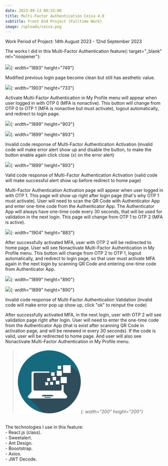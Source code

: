 ```yaml
---
date: 2023-09-13 09:33:00
title: Multi-Factor Authentication Ceisa 4.0
subtitle: Front End Project (Fulltime Work)
image: /uploads/ceisa.png
---
```

Work Period of Project: 14th August 2023 - 12nd September 2023

The works I did in this Multi-Factor Authentication feature{: target="_blank" rel="noopener"}\:<br><br>![](/uploads/ceisa-login-modified.png){: width="1893" height="749"}

Modified previous login page become clean but still has aesthetic value.

![](/uploads/ceisa-activate.jpg){: width="1903" height="733"}

Activate Multi-Factor Authentication in My Profile menu will appear when user logged in with OTP 0 (MFA is nonactive). This button will change from OTP 0 to OTP 1 (MFA is nonactive but must activate), logout automatically, and redirect to login page.

![](/uploads/ceisa-mfa-activation.jpg){: width="1899" height="903"}

![](/uploads/ceisa-mfa-activation-error.jpg){: width="1899" height="893"}

Invalid code response of Multi-Factor Authentication Activation
(invalid code will make error alert show up and disable the button, to make the button enable again click close (x) on the error alert)

![](/uploads/ceisa-mfa-activation-success.jpg){: width="1899" height="893"}

Valid code response of Multi-Factor Authentication Activation
(valid code will make successful alert show up before redirect to home page)

Multi-Factor Authentication Activation page will appear when user logged in with OTP 1. This page will show up right after login page (that's why OTP 1 must activate). User will need to scan the QR Code with Authenticator App and enter one-time code from the Authenticator App. The Authenticator App will always have one-time code every 30 seconds, that will be used for validation in the next login. This page will change from OTP 1 to OTP 2 (MFA is active).

![](/uploads/ceisa-nonactivate.jpg){: width="1904" height="883"}

After successfully activated MFA, user with OTP 2 will be redirected to home page. User will see Nonactivate Multi-Factor Authentication in My Profile menu. This button will change from OTP 2 to OTP 1, logout automatically, and redirect to login page, so that user must activate MFA again in the next login by scanning QR Code and entering one-time code from Authenticator App.

![](/uploads/ceisa-validation.jpg){: width="1899" height="890"}

![](/uploads/ceisa-validation-error.jpg){: width="1899" height="890"}

Invalid code response of Multi-Factor Authentication Validation
(invalid code will make error pop up show up, click "ok" to reinput the code)

After successfully activated MFA, in the next login, user with OTP 2 will see validation page right after login. User will need to enter the one-time code from the Authenticator App (that is exist after scanning QR Code in activation page, and will be renewed in every 30 seconds). If the code is valid, user will be redirected to home page. And user will also see Nonactivate Multi-Factor Authentication in My Profile menu.

> ###### ​​​​​​​![](/uploads/information-technology-icon-clipart-1-1-1.png){: width="200" height="200"}

The technologies I use in this feature:<br>\- React.js (class).<br>\- Sweetalert.<br>\- Ant Design.<br>\- Boootstrap.<br>\- Axios.<br>\- JWT Decode.